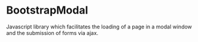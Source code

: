 # BootstrapModal
Javascript library which facilitates the loading of a page in a modal window and the submission of forms via ajax.
